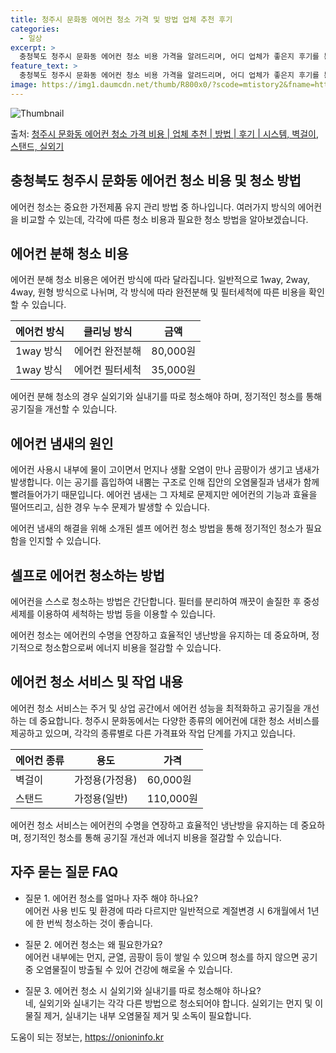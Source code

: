 ```yaml
---
title: 청주시 문화동 에어컨 청소 가격 및 방법 업체 추천 후기
categories:
  - 일상
excerpt: >
  충청북도 청주시 문화동 에어컨 청소 비용 가격을 알려드리며, 어디 업체가 좋은지 후기를 통해 알아보겠습니다. 현재 글에서는 시스템, 벽걸이, 스탠드, 실외기 각각에 대해 청소 비용이 나와 있으니 참고하시면 되겠습니다. 에어컨 분해 청소 방법 보기 👈 클릭셀프 에어컨 청소 방법 보기👈 클릭청주시 문화동 에어컨 청소 비용시스템에어컨 방식클리닝방식금액1way 방식에어컨 완전분해80,000원1way 방식에어컨 필터세척35,000원2way 방식에어컨 완전분해90,000원2way 방식에어컨 필터세척35,000원4way 방식에어컨 완전분해120,000원4way 방식에어컨 필터세척35,000원원형방식에어컨 완전분해140,000원원형방식에어컨 필터세척35,000원에어컨 청소 견적 샘플 보기 👈 클릭에어컨 냄새의 원인은 ..
feature_text: >
  충청북도 청주시 문화동 에어컨 청소 비용 가격을 알려드리며, 어디 업체가 좋은지 후기를 통해 알아보겠습니다. 현재 글에서는 시스템, 벽걸이, 스탠드, 실외기 각각에 대해 청소 비용이 나와 있으니 참고하시면 되겠습니다. 에어컨 분해 청소 방법 보기 👈 클릭셀프 에어컨 청소 방법 보기👈 클릭청주시 문화동 에어컨 청소 비용시스템에어컨 방식클리닝방식금액1way 방식에어컨 완전분해80,000원1way 방식에어컨 필터세척35,000원2way 방식에어컨 완전분해90,000원2way 방식에어컨 필터세척35,000원4way 방식에어컨 완전분해120,000원4way 방식에어컨 필터세척35,000원원형방식에어컨 완전분해140,000원원형방식에어컨 필터세척35,000원에어컨 청소 견적 샘플 보기 👈 클릭에어컨 냄새의 원인은 ..
image: https://img1.daumcdn.net/thumb/R800x0/?scode=mtistory2&fname=https%3A%2F%2Fblog.kakaocdn.net%2Fdn%2Fn4SMO%2FbtsHys1P2SC%2FYPZTt5AjOlONgK1acSClBk%2Fimg.webp
---
```


![Thumbnail](https://img1.daumcdn.net/thumb/R800x0/?scode=mtistory2&fname=https%3A%2F%2Fblog.kakaocdn.net%2Fdn%2Fn4SMO%2FbtsHys1P2SC%2FYPZTt5AjOlONgK1acSClBk%2Fimg.webp)

<p>출처: <a href="https://onioninfo.kr/entry/%EC%B2%AD%EC%A3%BC%EC%8B%9C-%EB%AC%B8%ED%99%94%EB%8F%99-%EC%97%90%EC%96%B4%EC%BB%A8-%EC%B2%AD%EC%86%8C-%EA%B0%80%EA%B2%A9-%EB%B9%84%EC%9A%A9-%EC%97%85%EC%B2%B4-%EC%B6%94%EC%B2%9C-%EB%B0%A9%EB%B2%95-%ED%9B%84%EA%B8%B0-%EC%8B%9C%EC%8A%A4%ED%85%9C-%EB%B2%BD%EA%B1%B8%EC%9D%B4-%EC%8A%A4%ED%83%A0%EB%93%9C-%EC%8B%A4%EC%99%B8%EA%B8%B0" rel="dofollow">청주시 문화동 에어컨 청소 가격 비용 | 업체 추천 | 방법 | 후기 | 시스템, 벽걸이, 스탠드, 실외기</a> </p>

## 충청북도 청주시 문화동 에어컨 청소 비용 및 청소 방법



에어컨 청소는 중요한 가전제품 유지 관리 방법 중 하나입니다. 여러가지 방식의 에어컨을 비교할 수 있는데, 각각에 따른 청소 비용과 필요한
청소 방법을 알아보겠습니다.



## 에어컨 분해 청소 비용

에어컨 분해 청소 비용은 에어컨 방식에 따라 달라집니다. 일반적으로 1way, 2way, 4way, 원형 방식으로 나뉘며, 각 방식에 따라
완전분해 및 필터세척에 따른 비용을 확인할 수 있습니다.

**에어컨 방식** | **클리닝 방식** | **금액**  
---|---|---  
1way 방식 | 에어컨 완전분해 | 80,000원  
1way 방식 | 에어컨 필터세척 | 35,000원  
  
에어컨 분해 청소의 경우 실외기와 실내기를 따로 청소해야 하며, 정기적인 청소를 통해 공기질을 개선할 수 있습니다.



## 에어컨 냄새의 원인

에어컨 사용시 내부에 물이 고이면서 먼지나 생활 오염이 만나 곰팡이가 생기고 냄새가 발생합니다. 이는 공기를 흡입하여 내뿜는 구조로 인해
집안의 오염물질과 냄새가 함께 빨려들어가기 때문입니다. 에어컨 냄새는 그 자체로 문제지만 에어컨의 기능과 효율을 떨어뜨리고, 심한 경우 누수
문제가 발생할 수 있습니다.

에어컨 냄새의 해결을 위해 소개된 셀프 에어컨 청소 방법을 통해 정기적인 청소가 필요함을 인지할 수 있습니다.



## 셀프로 에어컨 청소하는 방법

에어컨을 스스로 청소하는 방법은 간단합니다. 필터를 분리하여 깨끗이 솔질한 후 중성세제를 이용하여 세척하는 방법 등을 이용할 수 있습니다.

에어컨 청소는 에어컨의 수명을 연장하고 효율적인 냉난방을 유지하는 데 중요하며, 정기적으로 청소함으로써 에너지 비용을 절감할 수 있습니다.



## 에어컨 청소 서비스 및 작업 내용

에어컨 청소 서비스는 주거 및 상업 공간에서 에어컨 성능을 최적화하고 공기질을 개선하는 데 중요합니다. 청주시 문화동에서는 다양한 종류의
에어컨에 대한 청소 서비스를 제공하고 있으며, 각각의 종류별로 다른 가격표와 작업 단계를 가지고 있습니다.

**에어컨 종류** | **용도** | **가격**  
---|---|---  
벽걸이 | 가정용(가정용) | 60,000원  
스탠드 | 가정용(일반) | 110,000원  
  
에어컨 청소 서비스는 에어컨의 수명을 연장하고 효율적인 냉난방을 유지하는 데 중요하며, 정기적인 청소를 통해 공기질 개선과 에너지 비용을
절감할 수 있습니다.



## 자주 묻는 질문 FAQ

  * 질문 1. 에어컨 청소를 얼마나 자주 해야 하나요?  
에어컨 사용 빈도 및 환경에 따라 다르지만 일반적으로 계절변경 시 6개월에서 1년에 한 번씩 청소하는 것이 좋습니다.

  * 질문 2. 에어컨 청소는 왜 필요한가요?  
에어컨 내부에는 먼지, 균열, 곰팡이 등이 쌓일 수 있으며 청소를 하지 않으면 공기 중 오염물질이 방출될 수 있어 건강에 해로울 수
있습니다.

  * 질문 3. 에어컨 청소 시 실외기와 실내기를 따로 청소해야 하나요?  
네, 실외기와 실내기는 각각 다른 방법으로 청소되어야 합니다. 실외기는 먼지 및 이물질 제거, 실내기는 내부 오염물질 제거 및 소독이
필요합니다.





 

도움이 되는 정보는, <a href="https://onioninfo.kr" rel="dofollow">https://onioninfo.kr</a>


